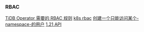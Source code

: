

### RBAC

[TiDB Operator 需要的 RBAC 规则](https://docs.pingcap.com/zh/tidb-in-kubernetes/stable/tidb-operator-rbac)
[k8s rbac](https://kubernetes.io/zh-cn/docs/reference/access-authn-authz/rbac/)
[创建一个只能访问某个-namespace-的用户](https://www.qikqiak.com/post/use-rbac-in-k8s/#%E5%88%9B%E5%BB%BA%E4%B8%80%E4%B8%AA%E5%8F%AA%E8%83%BD%E8%AE%BF%E9%97%AE%E6%9F%90%E4%B8%AA-namespace-%E7%9A%84%E7%94%A8%E6%88%B7)
[1.21 API](https://kubernetes.io/docs/reference/generated/kubernetes-api/v1.21/)
